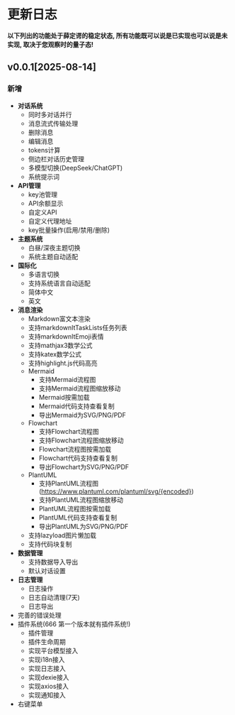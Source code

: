 # 更新日志

**以下列出的功能处于薛定谔的稳定状态, 所有功能既可以说是已实现也可以说是未实现, 取决于您观察时的量子态!**

## v0.0.1[2025-08-14]

### 新增

* **对话系统**
  * 同时多对话并行
  * 消息流式传输处理
  * 删除消息
  * 编辑消息
  * tokens计算
  * 侧边栏对话历史管理
  * 多模型切换(DeepSeek/ChatGPT)
  * 系统提示词
* **API管理**
  * key池管理
  * API余额显示
  * 自定义API
  * 自定义代理地址
  * key批量操作(启用/禁用/删除)
* **主题系统**
  * 白昼/深夜主题切换
  * 系统主题自动适配
* **国际化**
  * 多语言切换
  * 支持系统语言自动适配
  * 简体中文
  * 英文
* **消息渲染**
  * Markdown富文本渲染
  * 支持markdownItTaskLists任务列表
  * 支持markdownItEmoji表情
  * 支持mathjax3数学公式
  * 支持katex数学公式
  * 支持highlight.js代码高亮
  * Mermaid
    * 支持Mermaid流程图
    * 支持Mermaid流程图缩放移动
    * Mermaid按需加载
    * Mermaid代码支持查看复制
    * 导出Mermaid为SVG/PNG/PDF
  * Flowchart
    * 支持Flowchart流程图
    * 支持Flowchart流程图缩放移动
    * Flowchart流程图按需加载
    * Flowchart代码支持查看复制
    * 导出Flowchart为SVG/PNG/PDF
  * PlantUML
    * 支持PlantUML流程图(https://www.plantuml.com/plantuml/svg/{encoded})
    * 支持PlantUML流程图缩放移动
    * PlantUML流程图按需加载
    * PlantUML代码支持查看复制
    * 导出PlantUML为SVG/PNG/PDF
  * 支持lazyload图片懒加载
  * 支持代码块复制
* **数据管理**
  * 支持数据导入导出
  * 默认对话设置
* **日志管理**
  * 日志操作
  * 日志自动清理(7天)
  * 日志导出
* 完善的错误处理
* 插件系统(666 第一个版本就有插件系统!)
  * 插件管理
  * 插件生命周期
  * 实现平台模型接入
  * 实现i18n接入
  * 实现日志接入
  * 实现dexie接入
  * 实现axios接入
  * 实现通知接入
* 右键菜单
